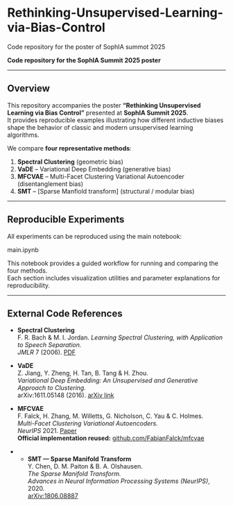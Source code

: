 # Rethinking-Unsupervised-Learning-via-Bias-Control
Code repository for the poster of SophIA summot 2025



**Code repository for the SophIA Summit 2025 poster**  


---

##  Overview

This repository accompanies the poster **“Rethinking Unsupervised Learning via Bias Control”** presented at **SophIA Summit 2025**.  
It provides reproducible examples illustrating how different inductive biases shape the behavior of classic and modern unsupervised learning algorithms.

We compare **four representative methods**:

1. **Spectral Clustering** (geometric bias)
2. **VaDE** – Variational Deep Embedding (generative bias)
3. **MFCVAE** – Multi-Facet Clustering Variational Autoencoder (disentanglement bias)
4. **SMT** – [Sparse Manfiold transform] (structural / modular bias)

---

##  Reproducible Experiments

All experiments can be reproduced using the main notebook:

main.ipynb

This notebook provides a guided workflow for running and comparing the four methods.  
Each section includes visualization utilities and parameter explanations for reproducibility.


---

## External Code References

- **Spectral Clustering**  
  F. R. Bach & M. I. Jordan. *Learning Spectral Clustering, with Application to Speech Separation.*  
  _JMLR_ 7 (2006). [PDF](https://jmlr.csail.mit.edu/papers/volume7/bach06b/bach06b.pdf)

- **VaDE**  
  Z. Jiang, Y. Zheng, H. Tan, B. Tang & H. Zhou.  
  *Variational Deep Embedding: An Unsupervised and Generative Approach to Clustering.*  
  arXiv:1611.05148 (2016). [arXiv link](https://arxiv.org/abs/1611.05148)

- **MFCVAE**  
  F. Falck, H. Zhang, M. Willetts, G. Nicholson, C. Yau & C. Holmes.  
  *Multi-Facet Clustering Variational Autoencoders.*  
  _NeurIPS_ 2021. [Paper](https://proceedings.neurips.cc/paper/2021/file/48cb136b65a69e8c2aa22913a0d91b2f-Paper.pdf)  
  **Official implementation reused:** [github.com/FabianFalck/mfcvae](https://github.com/FabianFalck/mfcvae)

- - **SMT — Sparse Manifold Transform**  
  Y. Chen, D. M. Paiton & B. A. Olshausen.  
  *The Sparse Manifold Transform.*  
  _Advances in Neural Information Processing Systems (NeurIPS)_, 2020.  
  [arXiv:1806.08887]([https://arxiv.org/abs/1806.08888](https://arxiv.org/abs/1806.08887))


